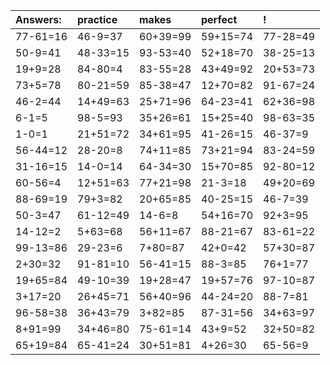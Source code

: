 | Answers: | practice | makes | perfect | ! |
| :--- | :--- | :--- | :--- | :--- |
| 77-61=16 | 46-9=37 | 60+39=99 | 59+15=74 | 77-28=49 | 
| 50-9=41 | 48-33=15 | 93-53=40 | 52+18=70 | 38-25=13 | 
| 19+9=28 | 84-80=4 | 83-55=28 | 43+49=92 | 20+53=73 | 
| 73+5=78 | 80-21=59 | 85-38=47 | 12+70=82 | 91-67=24 | 
| 46-2=44 | 14+49=63 | 25+71=96 | 64-23=41 | 62+36=98 | 
| 6-1=5 | 98-5=93 | 35+26=61 | 15+25=40 | 98-63=35 | 
| 1-0=1 | 21+51=72 | 34+61=95 | 41-26=15 | 46-37=9 | 
| 56-44=12 | 28-20=8 | 74+11=85 | 73+21=94 | 83-24=59 | 
| 31-16=15 | 14-0=14 | 64-34=30 | 15+70=85 | 92-80=12 | 
| 60-56=4 | 12+51=63 | 77+21=98 | 21-3=18 | 49+20=69 | 
| 88-69=19 | 79+3=82 | 20+65=85 | 40-25=15 | 46-7=39 | 
| 50-3=47 | 61-12=49 | 14-6=8 | 54+16=70 | 92+3=95 | 
| 14-12=2 | 5+63=68 | 56+11=67 | 88-21=67 | 83-61=22 | 
| 99-13=86 | 29-23=6 | 7+80=87 | 42+0=42 | 57+30=87 | 
| 2+30=32 | 91-81=10 | 56-41=15 | 88-3=85 | 76+1=77 | 
| 19+65=84 | 49-10=39 | 19+28=47 | 19+57=76 | 97-10=87 | 
| 3+17=20 | 26+45=71 | 56+40=96 | 44-24=20 | 88-7=81 | 
| 96-58=38 | 36+43=79 | 3+82=85 | 87-31=56 | 34+63=97 | 
| 8+91=99 | 34+46=80 | 75-61=14 | 43+9=52 | 32+50=82 | 
| 65+19=84 | 65-41=24 | 30+51=81 | 4+26=30 | 65-56=9 | 
